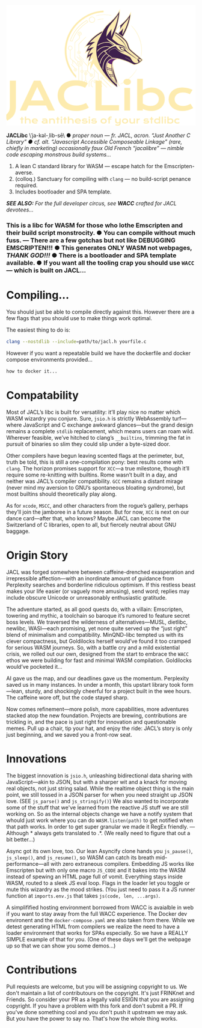 ![logo](logo.svg)

**JACLibc** \ˈja-kəl-ˌlib-sē\ ● *proper noun* — *fr. JACL, acron. “Just Another C Library” ● cf. alt. “Javascript Accessible Composeable Linkage” (rare, chiefly in marketing) occasionally faux Old French “jacalibre” — nimble code escaping monstrous build systems...*

1. A lean C standard library for WASM — escape hatch for the Emscripten-averse.  
2. (colloq.) Sanctuary for compiling with `clang` — no build-script penance required.
3. Includes bootloader and SPA template.

***SEE ALSO:** For the full developer circus, see **WACC** crafted for JACL devotees...*

### This is a libc for WASM for those who lothe Emscripten and their build script monstrocity. ● You can compile without much fuss. — There are a few gotchas but not like DEBUGGING EMSCRIPTEN!!! ● This generates ONLY WASM not webpages, *THANK GOD!!!* ● There is a bootloader and SPA template available. ● If you want all the tooling crap you should use `WACC` — which is built on JACL...

# Compiling...

You should just be able to compile directly against this. However there are a few flags that you should use to make things work optimal.

The easiest thing to do is:

```bash
clang --nostdlib --include=path/to/jacl.h yourfile.c
```

However if you want a repeatable build we have the dockerfile and docker compose environments provided...

```bash
how to docker it...
```

# Compatability

Most of JACL’s libc is built for versatility: it’ll play nice no matter which WASM wizardry you conjure. Sure, `jsio.h` is strictly WebAssembly turf—where JavaScript and C exchange awkward glances—but the grand design remains a complete `stdlib` replacement, which means users can roam wild. Wherever feasible, we’ve hitched to clang’s `__builtins`, trimming the fat in pursuit of binaries so slim they could slip under a byte-sized door.

Other compilers have begun leaving scented flags at the perimeter, but, truth be told, this is still a one-compilation pony: best results come with `clang`. The horizon promises support for `XCC`—a true milestone, though it’ll require some re-knitting with builtins. Rome wasn’t built in a day, and neither was JACL’s compiler compatibility. `GCC` remains a distant mirage (never mind my aversion to GNU’s spontaneous bloating syndrome), but most builtins should theoretically play along.

As for `xcode`, `MSCC`, and other characters from the rogue’s gallery, perhaps they’ll join the jamboree in a future season. But for now, `XCC` is next on our dance card—after that, who knows? Maybe JACL can become the Switzerland of C libraries, open to all, but fiercely neutral about GNU baggage.

# Origin Story

JACL was forged somewhere between caffeine-drenched exasperation and irrepressible affection—with an inordinate amount of guidance from Perplexity searches and borderline ridiculous optimism. If this restless beast makes your life easier (or vaguely more amusing), send word; replies may include obscure Unicode or unreasonably enthusiastic gratitude.

The adventure started, as all good quests do, with a villain: Emscripten, towering and mythic, a toolchain so baroque it’s rumored to feature secret boss levels. We traversed the wilderness of alternatives—MUSL, dietlibc, newlibc, WASI—each promising, yet none quite served up the “just right” blend of minimalism and compatibility. MinQND-libc tempted us with its clever compactness, but Goldilocks herself would’ve found it too cramped for serious WASM journeys. So, with a battle cry and a mild existential crisis, we rolled out our own, designed from the start to embrace the `WACC` ethos we were building for fast and minimal WASM compilation. Goldilocks would’ve pocketed it...

AI gave us the map, and our deadlines gave us the momentum. Perplexity saved us in many instances. In under a month, this upstart library took form—lean, sturdy, and shockingly cheerful for a project built in the wee hours. The caffeine wore off, but the code stayed sharp.

Now comes refinement—more polish, more capabilities, more adventures stacked atop the new foundation. Projects are brewing, contributions are trickling in, and the pace is just right for innovation and questionable memes. Pull up a chair, tip your hat, and enjoy the ride: JACL’s story is only just beginning, and we saved you a front-row seat.

# Innovations

The biggest innovation is `jsio.h`, unleashing bidirectional data sharing with JavaScript—akin to JSON, but with a sharper wit and a knack for moving real objects, not just string salad. While the realtime object thing is the  main point, we still tossed in a JSON parser for when you need straight up JSON love. (SEE `js_parse()` and `js_stringify()`)  We also wanted to incorporate some of the stuff that we've learned from the reactive JS stuff we are still working on. So as the internal objects change we have a notify system that whould just work where you can do `WASM.listen(path)` to get notified when that path works. In order to get super granular we made it RegEx friendly. — Although * always gets translated to .*. (We really need to figure that out a bit better...)

Async got its own love, too. Our lean Asyncify clone hands you `js_pause()`, `js_sleep()`, and `js_resume()`, so WASM can catch its breath mid-performance—all with zero extraneous compilers. Embedding JS works like Emscripten but with only one macro `JS_CODE` and it bakes  into the  WASM instead of spewing an HTML page full of vomit. Everything stays inside WASM, routed to a sleek JS eval loop. Flags in the loader let you toggle or mute this wizardry as the mood strikes. (You just need to pass it a JS runner function at `imports.env.js` that takes `js(code, len, ...args)`.

A simplifified hosting environment borrowed from WACC is avaialble in web if you want to stay away from the full WACC experience. The Docker dev environent and the `docker-compose.yaml` are also taken from there. While we detest generating HTML from compilers we realize the need to have a loader environment that works for SPAs especially. So we have a REALLY SIMPLE example of that for you. (One of these days we'll get the webpage up so that we can show you some demos...)

# Contributions

Pull requiests are welcome, but you will be assigning copyright to us. We don't maintain a list of contributours on the copyright. It's just FRINKnet and Friends. So consider your PR as a legally valid ESIGN that you are assigning copyright. If you have a problem with this fork and don't submit a PR. If you've done something cool and you don't push it upstream we may ask. But you have the power to say no. That's how the whole thing works.


